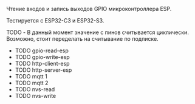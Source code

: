 <!-- cargo-rdme start -->

Чтение входов и запись выходов GPIO микроконтроллера ESP.

Тестируется с ESP32-C3 и ESP32-S3.

TODO - В данный момент значение с пинов считывается циклически. Возможно, стоит переделать на
считывание по подписке.

<!-- cargo-rdme end -->

- TODO gpio-read-esp
- TODO gpio-write-esp
- TODO http-client-esp
- TODO http-server-esp
- TODO mqtt 1
- TODO mqtt 2
- TODO nvs-read
- TODO nvs-write
